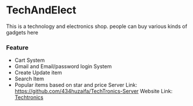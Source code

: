 # TechAndElect

This is a technology and electronics shop. people can buy various kinds of gadgets here

### Feature
- Cart System
- Gmail and Email/password login System
- Create Update item
- Search Item
- Popular items based on star and price
Server Link: https://github.com/434huzaifa/TechTronics-Server
Website Link: [Techtronics](https://techtronics-41c1d.web.app)
